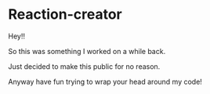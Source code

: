 # Reaction-creator

Hey!!


So this was something I worked on a while back.


Just decided to make this public for no reason.


Anyway have fun trying to wrap your head around my code!
